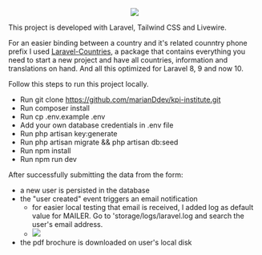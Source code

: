 <p align="center"><a href="https://kpiinstitute.org/" target="_blank"><img src="https://kpiinstitute.org/wp-content/uploads/2016/09/institute-logo.png"></a></p>

This project is developed with Laravel, Tailwind CSS and Livewire.

For an easier binding between a country and it's related counntry phone prefix I used [Laravel-Countries](https://github.com/lwwcas/laravel-countries), a package that contains everything you need to start a new project and have all countries, information and translations on hand. And all this optimized for Laravel 8, 9 and now 10.

Follow this steps to run this project locally.
- Run git clone https://github.com/marianDdev/kpi-institute.git
- Run composer install
- Run cp .env.example .env
- Add your own database credentials in .env file
- Run php artisan key:generate
- Run php artisan migrate && php artisan db:seed
- Run npm install
- Run npm run dev

After successfully submitting the data from the form:
- a new user is persisted in the database
- the "user created" event triggers an email notification
  - for easier local testing that email is received, I added log as default value for MAILER. Go to 'storage/logs/laravel.log and search the user's email address.
  - ![](public/email_example.png)
- the pdf brochure is downloaded on user's local disk
